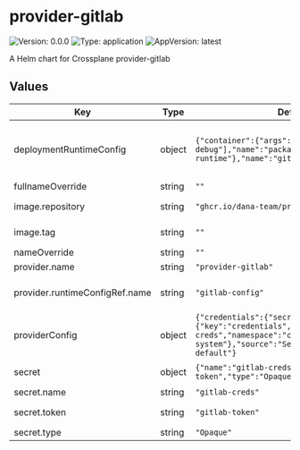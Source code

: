 # provider-gitlab

![Version: 0.0.0](https://img.shields.io/badge/Version-0.0.0-informational?style=flat-square) ![Type: application](https://img.shields.io/badge/Type-application-informational?style=flat-square) ![AppVersion: latest](https://img.shields.io/badge/AppVersion-latest-informational?style=flat-square)

A Helm chart for Crossplane provider-gitlab

## Values

| Key | Type | Default | Description |
|-----|------|---------|-------------|
| deploymentRuntimeConfig | object | `{"container":{"args":["--debug"],"name":"package-runtime"},"name":"gitlab-config"}` | Configuration to be added to the provider deployment via the DeploymentRuntimeConfig resource |
| fullnameOverride | string | `""` |  |
| image.repository | string | `"ghcr.io/dana-team/provider-gitlab"` | The repository of the provider container image. |
| image.tag | string | `""` | The tag of the manager container image. |
| nameOverride | string | `""` |  |
| provider.name | string | `"provider-gitlab"` | Name of the provider |
| provider.runtimeConfigRef.name | string | `"gitlab-config"` | Name of the DeploymentRuntimeConfig object to use |
| providerConfig | object | `{"credentials":{"secretRef":{"key":"credentials","name":"gitlab-creds","namespace":"crossplane-system"},"source":"Secret"},"name":"gitlab-default"}` | Provider authentication configuration |
| secret | object | `{"name":"gitlab-creds","token":"gitlab-token","type":"Opaque"}` | Secret values for the provider authentication. |
| secret.name | string | `"gitlab-creds"` | Name of the secret. |
| secret.token | string | `"gitlab-token"` | The gitlab access token to authenticate with. |
| secret.type | string | `"Opaque"` | Type of the secret. |

